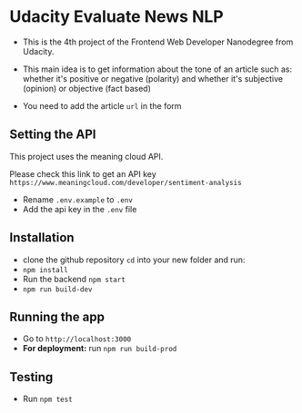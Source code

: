 # Udacity Evaluate News NLP

- This is the 4th project of the Frontend Web Developer Nanodegree from Udacity.

- This main idea is to get information about the tone of an article such as: whether it's positive or negative (polarity) and whether it's subjective (opinion) or objective (fact based)

- You need to add the article `url` in the form

## Setting the API

This project uses the meaning cloud API.

Please check this link to get an API key
`https://www.meaningcloud.com/developer/sentiment-analysis`

- Rename `.env.example` to `.env`
- Add the api key in the `.env` file

## Installation

- clone the github repository
  `cd` into your new folder and run:
- `npm install`
- Run the backend `npm start`
- `npm run build-dev`

## Running the app

- Go to `http://localhost:3000`
- **For deployment:** run `npm run build-prod`

## Testing

- Run `npm test`
